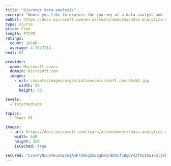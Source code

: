 ```yaml
---
title: "Discover data analysis"
excerpt: "Would you like to explore the journey of a data analyst and learn how a data analyst tells a story with data? In this module, you will explore the different roles in data and learn the different tasks of a data analyst."
webUrl: https://docs.microsoft.com/en-us/learn/modules/data-analytics-microsoft/
type: course
price: Free
length: PT23M
ratings:
  count: 10145
  average: 4.7847214
heat: 87

provider:
  name: Microsoft Learn
  domain: microsoft.com
  images:
    - url: /assets/images/organizations/microsoft.com-50x50.jpg
      width: 50
      height: 50

levels:
  - Intermediate

topics:
  - Power BI

images:
  - url: https://docs.microsoft.com/learn/achievements/data-analytics-and-microsoft-social.png
    width: 640
    height: 320
    isCached: true

secured: "5cs+PyNxCDV6uICB3njAmP7QOkqpGSaqbm0/eDOifCBgUY4ZfAz1Ow1/GljO8PIsydB8QsRrjdS51br72zq7UfZVUMUzqgXugYhCmtAjuyxSNb0vmsi7qMMx19McAN6AUstyqQWYwjuh514nMiDDy4d1E5Z3HBiffwseG4B7rUTxUUIpk0KiMmEymt0r11kQElT0x6+jbp3yfr/e+KHFfyKfNpKsNlpiIPoyEZA2vyLWSFzVLElPb8tr1L+6J8/2x2dgmmdy9eRY4VxdkI6MxWxc0/KWYtG8R+zpK0HoE/zxpgDRpdGCnf3R/3ypnlaInuGTE3ipK05MYU9sYs4Y6WD92Ro1a1xqBV2cHShV3aSD4XF/Jjs85W7XX6OFHxspiaSwnxayQszrZJTGJCWoFyyH7nndrtGLd97ct0NR7Qk=;TMdaERt3MkGU+9VhGOGy+A=="
---
```


